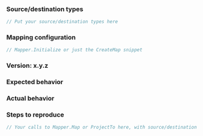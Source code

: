 <!-- 

   If you're new to MapZilla, please ask a question on StackOverflow first and come back here if the people there consider it a bug.
   If you've just upgraded, please read the corresponding upgrade guide first. Check https://docs.MapZilla.org/en/latest.
   Try the [MyGet](https://docs.MapZilla.org/en/latest/The-MyGet-build.html) build.
   Try to provide [a minimal, complete, and verifiable example](https://stackoverflow.com/help/mcve), preferably a [gist](https://gist.github.com/lbargaoanu/9c7233441c3a3413cc2b9b9ebb5964a9) that we can execute and see fail. [Here](https://gist.github.com/lbargaoanu/0cbc531306223f7ffc5468becf2642d6) is an example for ProjectTo.
   For feature requests, just clear out the below.
-->

### Source/destination types

```csharp
// Put your source/destination types here
```

### Mapping configuration

```csharp
// Mapper.Initialize or just the CreateMap snippet 
```

### Version: x.y.z
<!-- 
    Include the major/minor version (4.2.1, 5.2.0, 6.0.2 etc) 
    If you're using ProjectTo, also specify the EF Core or EF6 version.
--> 

### Expected behavior

<!-- What did you expect to happen? Or what used to happen in an older version? -->

### Actual behavior

<!-- What happened instead? -->

### Steps to reproduce

```csharp
// Your calls to Mapper.Map or ProjectTo here, with source/destination objects constructed
```
